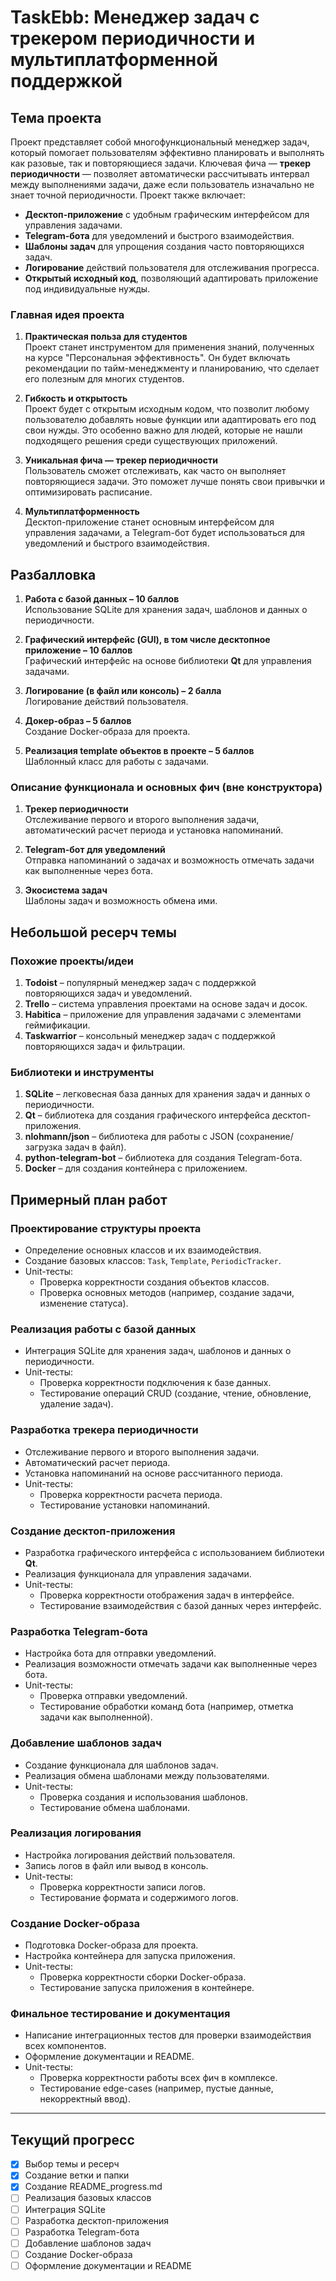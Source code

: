 # TaskEbb: Менеджер задач с трекером периодичности и мультиплатформенной поддержкой

## Тема проекта
Проект представляет собой многофункциональный менеджер задач, который помогает пользователям эффективно планировать и выполнять как разовые, так и повторяющиеся задачи. Ключевая фича — **трекер периодичности** — позволяет автоматически рассчитывать интервал между выполнениями задачи, даже если пользователь изначально не знает точной периодичности. Проект также включает:
- **Десктоп-приложение** с удобным графическим интерфейсом для управления задачами.
- **Telegram-бота** для уведомлений и быстрого взаимодействия.
- **Шаблоны задач** для упрощения создания часто повторяющихся задач.
- **Логирование** действий пользователя для отслеживания прогресса.
- **Открытый исходный код**, позволяющий адаптировать приложение под индивидуальные нужды.

### Главная идея проекта
1. **Практическая польза для студентов**  
   Проект станет инструментом для применения знаний, полученных на курсе "Персональная эффективность". Он будет включать рекомендации по тайм-менеджменту и планированию, что сделает его полезным для многих студентов.

2. **Гибкость и открытость**  
   Проект будет с открытым исходным кодом, что позволит любому пользователю добавлять новые функции или адаптировать его под свои нужды. Это особенно важно для людей, которые не нашли подходящего решения среди существующих приложений.

3. **Уникальная фича — трекер периодичности**  
   Пользователь сможет отслеживать, как часто он выполняет повторяющиеся задачи. Это поможет лучше понять свои привычки и оптимизировать расписание.

4. **Мультиплатформенность**  
   Десктоп-приложение станет основным интерфейсом для управления задачами, а Telegram-бот будет использоваться для уведомлений и быстрого взаимодействия.


## Разбалловка
1. **Работа с базой данных – 10 баллов**  
   Использование SQLite для хранения задач, шаблонов и данных о периодичности.

2. **Графический интерфейс (GUI), в том числе десктопное приложение – 10 баллов**  
   Графический интерфейс на основе библиотеки **Qt** для управления задачами.

3. **Логирование (в файл или консоль) – 2 балла**  
   Логирование действий пользователя.

4. **Докер-образ – 5 баллов**  
   Создание Docker-образа для проекта.

5. **Реализация template объектов в проекте – 5 баллов**  
   Шаблонный класс для работы с задачами.

### Описание функционала и основных фич (вне конструктора)
1. **Трекер периодичности**  
   Отслеживание первого и второго выполнения задачи, автоматический расчет периода и установка напоминаний.

2. **Telegram-бот для уведомлений**  
   Отправка напоминаний о задачах и возможность отмечать задачи как выполненные через бота.

3. **Экосистема задач**  
   Шаблоны задач и возможность обмена ими.


## Небольшой ресерч темы
### Похожие проекты/идеи
1. **Todoist** – популярный менеджер задач с поддержкой повторяющихся задач и уведомлений.
2. **Trello** – система управления проектами на основе задач и досок.
3. **Habitica** – приложение для управления задачами с элементами геймификации.
4. **Taskwarrior** – консольный менеджер задач с поддержкой повторяющихся задач и фильтрации.

### Библиотеки и инструменты
1. **SQLite** – легковесная база данных для хранения задач и данных о периодичности.
2. **Qt** – библиотека для создания графического интерфейса десктоп-приложения.
3. **nlohmann/json** – библиотека для работы с JSON (сохранение/загрузка задач в файл).
4. **python-telegram-bot** – библиотека для создания Telegram-бота.
5. **Docker** – для создания контейнера с приложением.


## Примерный план работ
### Проектирование структуры проекта
- Определение основных классов и их взаимодействия.
- Создание базовых классов: `Task`, `Template`, `PeriodicTracker`.
- Unit-тесты:
  - Проверка корректности создания объектов классов.
  - Проверка основных методов (например, создание задачи, изменение статуса).

### Реализация работы с базой данных
- Интеграция SQLite для хранения задач, шаблонов и данных о периодичности.
- Unit-тесты:
  - Проверка корректности подключения к базе данных.
  - Тестирование операций CRUD (создание, чтение, обновление, удаление задач).

### Разработка трекера периодичности
- Отслеживание первого и второго выполнения задачи.
- Автоматический расчет периода.
- Установка напоминаний на основе рассчитанного периода.
- Unit-тесты:
  - Проверка корректности расчета периода.
  - Тестирование установки напоминаний.

### Создание десктоп-приложения
- Разработка графического интерфейса с использованием библиотеки **Qt**.
- Реализация функционала для управления задачами.
- Unit-тесты:
  - Проверка корректности отображения задач в интерфейсе.
  - Тестирование взаимодействия с базой данных через интерфейс.

### Разработка Telegram-бота
- Настройка бота для отправки уведомлений.
- Реализация возможности отмечать задачи как выполненные через бота.
- Unit-тесты:
  - Проверка отправки уведомлений.
  - Тестирование обработки команд бота (например, отметка задачи как выполненной).

### Добавление шаблонов задач
- Создание функционала для шаблонов задач.
- Реализация обмена шаблонами между пользователями.
- Unit-тесты:
  - Проверка создания и использования шаблонов.
  - Тестирование обмена шаблонами.

### Реализация логирования
- Настройка логирования действий пользователя.
- Запись логов в файл или вывод в консоль.
- Unit-тесты:
  - Проверка корректности записи логов.
  - Тестирование формата и содержимого логов.

### Создание Docker-образа
- Подготовка Docker-образа для проекта.
- Настройка контейнера для запуска приложения.
- Unit-тесты:
  - Проверка корректности сборки Docker-образа.
  - Тестирование запуска приложения в контейнере.

### Финальное тестирование и документация
- Написание интеграционных тестов для проверки взаимодействия всех компонентов.
- Оформление документации и README.
- Unit-тесты:
  - Проверка корректности работы всех фич в комплексе.
  - Тестирование edge-cases (например, пустые данные, некорректный ввод).

---

## Текущий прогресс
- [x] Выбор темы и ресерч
- [x] Создание ветки и папки
- [x] Создание README_progress.md
- [ ] Реализация базовых классов
- [ ] Интеграция SQLite
- [ ] Разработка десктоп-приложения
- [ ] Разработка Telegram-бота
- [ ] Добавление шаблонов задач
- [ ] Создание Docker-образа
- [ ] Оформление документации и README
